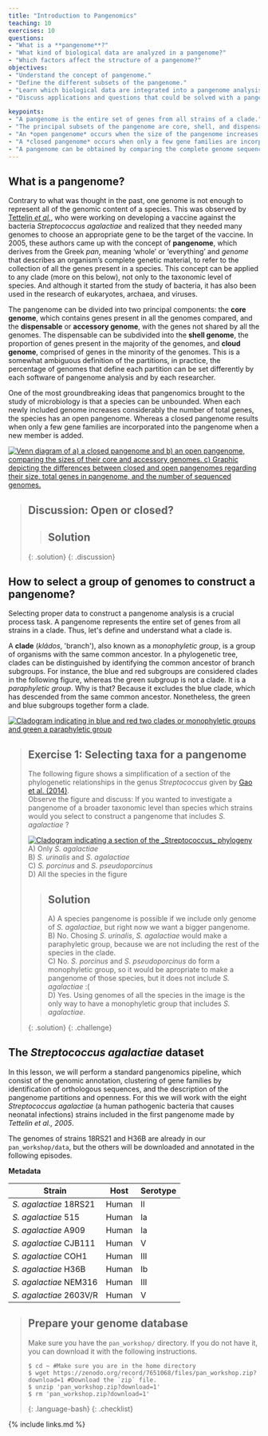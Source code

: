 ```yaml
---
title: "Introduction to Pangenomics"
teaching: 10
exercises: 10
questions:
- "What is a **pangenome**?" 
- "What kind of biological data are analyzed in a pangenome?"
- "Which factors affect the structure of a pangenome?"
objectives:
- "Understand the concept of pangenome."
- "Define the different subsets of the pangenome."
- "Learn which biological data are integrated into a pangenome analysis."
- "Discuss applications and questions that could be solved with a pangenome analysis."

keypoints:
- "A pangenome is the entire set of genes from all strains of a clade."
- "The principal subsets of the pangenome are core, shell, and dispensable genome."
- "An *open pangenome* occurs when the size of the pangenome increases considerably with every added genome."
- "A *closed pangenome* occurs when only a few gene families are incorporated to the pangenome when a new genome is added."
- "A pangenome can be obtained by comparing the complete genome sequences of all clade members."
---
```

## What is a pangenome?

Contrary to what was thought in the past, one genome is not enough to represent all of the genomic content of a species. This was observed 
by [Tettelin *et al.*](https://www.pnas.org/doi/10.1073/pnas.0506758102]),  who were working on developing a vaccine against the bacteria 
*Streptococcus agalactiae* and realized that they needed many genomes to choose an appropriate gene to be the target of the vaccine. 
In 2005, these authors came up with the concept of **pangenome**, which derives from the Greek *pan*, meaning ‘whole’ or ‘everything’ and *genome* 
that describes an organism’s complete genetic material, to refer to the collection of all the genes present in a species. 
This concept can be applied to any clade (more on this below), not only to the taxonomic level of species. And although it started from the study 
of bacteria, it has also been used in the research of eukaryotes, archaea, and viruses.

The pangenome can be divided into two principal components: the **core genome**, which contains genes present in all the genomes compared, and the 
**dispensable** or **accessory genome**, with the genes not shared by all the genomes. The dispensable can be subdivided into the **shell genome**, the 
proportion of genes present in the majority of the genomes, and **cloud genome**, comprised of genes in the minority of the genomes. This is a somewhat 
ambiguous definition of the partitions, in practice, the percentage of genomes that define each partition can be set differently by each software of 
pangenome analysis and by each researcher. 

One of the most groundbreaking ideas that pangenomics brought to the study of microbiology is that a species can be unbounded. When each newly included genome increases considerably the number of total genes, the species has an open pangenome. Whereas a closed pangenome results when only a few gene families are incorporated into the pangenome when a new member is added.

<a href="{{ page.root }}/fig/01-01-01.png">
   <img src="{{ page.root }}/fig/01-01-01.png" alt=" Venn diagram of a) a closed pangenome and b) an open pangenome, comparing the sizes of their core and accessory genomes. c) Graphic depicting the differences between closed and open pangenomes regarding their size, total genes in pangenome, and the number of sequenced genomes." />
  </a>

> ## Discussion: Open or closed?
>  
>  
> > ## Solution
> > 
> > 
> {: .solution}
{: .discussion}

## How to select a group of genomes to construct a pangenome?

Selecting proper data to construct a pangenome analysis is a crucial process task. A pangenome represents
the entire set of genes from all strains in a clade. Thus, let's define and understand what a clade is.

A **clade** (*kládos*, 'branch'), also known as a *monophyletic group*, is a group of organisms with the same common ancestor.
In a phylogenetic tree, clades can be distinguished by identifying the common ancestor of branch subgroups. For instance, the blue and red subgroups are considered clades in the following figure, whereas the green subgroup is not a clade. It is a *paraphyletic group*.
Why is that? Because it excludes the blue clade, which has descended from the same common ancestor. Nonetheless, the green and blue subgroups
together form a clade.

<a href="{{ page.root }}/fig/01-01-02.png">
   <img src="{{ page.root }}/fig/01-01-02.png" alt=" Cladogram indicating in blue and red two clades or monophyletic groups and green a paraphyletic group" />
  </a>

> ## Exercise 1: Selecting taxa for a pangenome  
>  The following figure shows a simplification of a section of the phylogenetic relationships in the genus _Streptococcus_ given by [Gao et al. (2014)](https://journals.plos.org/plosone/article?id=10.1371/journal.pone.0101229).  
>  Observe the figure and discuss:
>  If you wanted to investigate a pangenome of a broader taxonomic level than species which strains would you select to construct a pangenome that includes _S. agalactiae_ ? 
>  
>  <a href="{{ page.root }}/fig/01-01-03.png"><img src="{{ page.root }}/fig/01-01-03.png" alt="Cladogram indicating a section of the _Streptococcus_ phylogeny" /></a>  
>  A) Only _S. agalactiae_   
>  B)  _S. urinalis_ and _S. agalactiae_   
>  C) _S. porcinus_ and _S. pseudoporcinus_  
>  D)  All the species in the figure
>  
> > ## Solution
> > 
> > A) A species pangenome is possible if we include only genome of *S. agalactiae*, but right now we want a bigger pangenome.  
> > B) No. Chosing _S. urinalis_, _S. agalactiae_ would make a paraphyletic group, because we are not including the rest of the species in the clade.   
> > C) No.  _S. porcinus_ and _S. pseudoporcinus_ do form a monophyletic group, so it would be apropriate to make a pangenome of those species, but it
> > does not include _S. agalactiae_ :(  
> > D) Yes. Using genomes of all the species in the image is the only way to have a monophyletic group that includes *S. agalactiae*.  
> > 
> {: .solution}
{: .challenge}

## The *Streptococcus agalactiae* dataset

In this lesson, we will perform a standard pangenomics pipeline, which consist of the genomic annotation, clustering of gene families by identification
of orthologous sequences, and the description of the pangenome partitions and openness. For this we will work with the eight *Streptococcus agalactiae*
(a human pathogenic bacteria that causes neonatal infections) strains included in the first pangenome made by *Tettelin et al., 2005*.

The genomes of strains 18RS21 and H36B are already in our `pan_workshop/data`, but the others will be downloaded and annotated in the following episodes.

**Metadata**


|Strain	| Host	| Serotype   |
|-------------------------|---------|------------|
|*S. agalactiae*  18RS21  | Human   | II       	|
|*S. agalactiae*  515 	| Human   | Ia       	|
|*S. agalactiae*  A909	| Human   | Ia       	|
|*S. agalactiae*  CJB111  | Human   | V       	|
|*S. agalactiae*  COH1	| Human   | III       	|
|*S. agalactiae*  H36B	| Human   | Ib       	|
|*S. agalactiae*  NEM316	| Human   | III     	|
|*S. agalactiae*  2603V/R 	| Human   | V      	|



> ## Prepare your genome database
> Make sure you have the `pan_workshop/` directory. If you do not have it, you can download it with the following instructions.
>
> ~~~
> $ cd ~ #Make sure you are in the home directory
> $ wget https://zenodo.org/record/7651068/files/pan_workshop.zip?download=1 #Download the `zip` file.
> $ unzip 'pan_workshop.zip?download=1' 
> $ rm 'pan_workshop.zip?download=1'
> ~~~
> {: .language-bash}
{: .checklist}

{% include links.md %}





